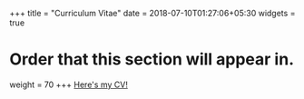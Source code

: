 +++
title = "Curriculum Vitae"
date = 2018-07-10T01:27:06+05:30
widgets = true
# Order that this section will appear in.
weight = 70
+++
<a class="cv" href="../../files/Benedict_CV_2018.pdf">
Here's my CV! <i class="fa fa-file-pdf-o" aria-hidden="true"></i>
</a>